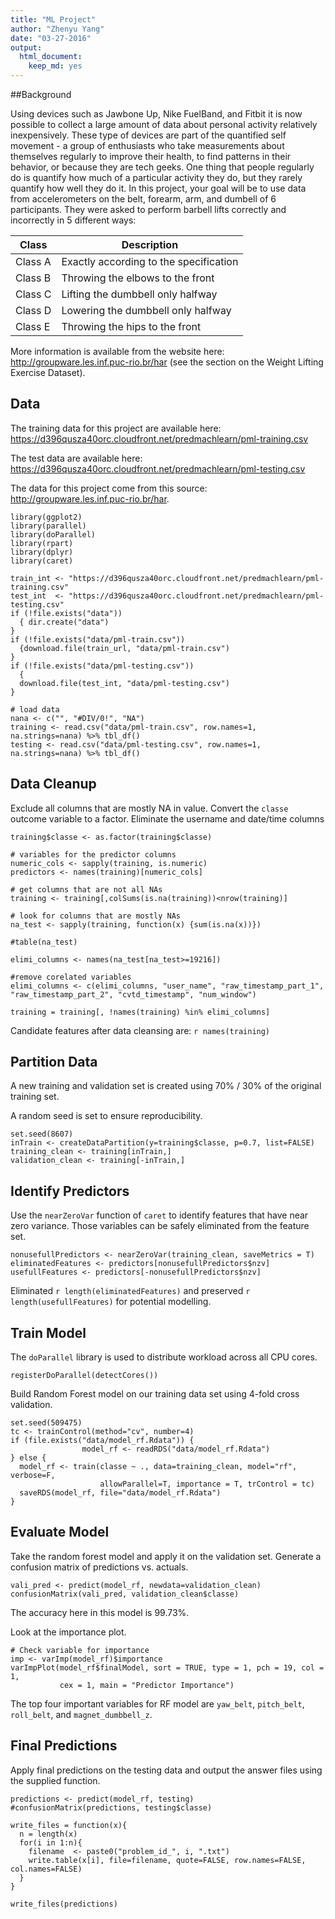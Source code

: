 ```yaml
---
title: "ML Project"
author: "Zhenyu Yang"
date: "03-27-2016"
output: 
  html_document: 
    keep_md: yes
---
```


##Background

Using devices such as Jawbone Up, Nike FuelBand, and Fitbit it is now possible to collect a large amount of data about personal activity relatively inexpensively. These type of devices are part of the quantified self movement - a group of enthusiasts who take measurements about themselves regularly to improve their health, to find patterns in their behavior, or because they are tech geeks. One thing that people regularly do is quantify how much of a particular activity they do, but they rarely quantify how well they do it. In this project, your goal will be to use data from accelerometers on the belt, forearm, arm, and dumbell of 6 participants. They were asked to perform barbell lifts correctly and incorrectly in 5 different ways:

Class | Description
------|------------
Class A | Exactly according to the specification
Class B | Throwing the elbows to the front
Class C | Lifting the dumbbell only halfway
Class D | Lowering the dumbbell only halfway
Class E | Throwing the hips to the front

More information is available from the website here: http://groupware.les.inf.puc-rio.br/har (see the section on the Weight Lifting Exercise Dataset). 

## Data

The training data for this project are available here: 
https://d396qusza40orc.cloudfront.net/predmachlearn/pml-training.csv

The test data are available here: 
https://d396qusza40orc.cloudfront.net/predmachlearn/pml-testing.csv

The data for this project come from this source: http://groupware.les.inf.puc-rio.br/har.  

```{r libraryLoad, message=FALSE, warning=FALSE}
library(ggplot2)
library(parallel)
library(doParallel)
library(rpart)
library(dplyr)
library(caret)
```

```{r retrieveData}
train_int <- "https://d396qusza40orc.cloudfront.net/predmachlearn/pml-training.csv"
test_int  <- "https://d396qusza40orc.cloudfront.net/predmachlearn/pml-testing.csv"
if (!file.exists("data")) 
  { dir.create("data") 
} 
if (!file.exists("data/pml-train.csv")) 
  {download.file(train_url, "data/pml-train.csv")
}
if (!file.exists("data/pml-testing.csv")) 
  {
  download.file(test_int, "data/pml-testing.csv")
}

# load data
nana <- c("", "#DIV/0!", "NA")    
training <- read.csv("data/pml-train.csv", row.names=1, na.strings=nana) %>% tbl_df()
testing <- read.csv("data/pml-testing.csv", row.names=1, na.strings=nana) %>% tbl_df()
```

## Data Cleanup

Exclude all columns that are mostly NA in value. 
Convert the `classe` outcome variable to a factor. 
Eliminate the username and date/time columns 


```{r dataCleanup}
training$classe <- as.factor(training$classe)

# variables for the predictor columns
numeric_cols <- sapply(training, is.numeric)
predictors <- names(training)[numeric_cols]

# get columns that are not all NAs
training <- training[,colSums(is.na(training))<nrow(training)]

# look for columns that are mostly NAs
na_test <- sapply(training, function(x) {sum(is.na(x))})

#table(na_test)

elimi_columns <- names(na_test[na_test>=19216])

#remove corelated variables
elimi_columns <- c(elimi_columns, "user_name", "raw_timestamp_part_1", "raw_timestamp_part_2", "cvtd_timestamp", "num_window")

training = training[, !names(training) %in% elimi_columns]
```

Candidate features after data cleansing are: `r names(training)`

## Partition Data

A new training and validation set is created using 70% / 30% of the original 
training set. 

A random seed is set to ensure reproducibility.

```{r partitionData}
set.seed(8607)
inTrain <- createDataPartition(y=training$classe, p=0.7, list=FALSE)
training_clean <- training[inTrain,]
validation_clean <- training[-inTrain,]
```

## Identify Predictors
Use the `nearZeroVar` function of `caret` to identify features that have near zero variance. Those variables can be safely eliminated from the feature set. 

```{r reducePredictors}
nonusefullPredictors <- nearZeroVar(training_clean, saveMetrics = T)
eliminatedFeatures <- predictors[nonusefullPredictors$nzv]
usefullFeatures <- predictors[-nonusefullPredictors$nzv]
```

Eliminated `r length(eliminatedFeatures)` and preserved 
`r length(usefullFeatures)` for potential modelling.

## Train Model

The `doParallel` library is used to distribute workload across all CPU cores.

```{r, setupParallel}
registerDoParallel(detectCores())     
```

Build Random Forest model on our training data set using 4-fold cross validation. 

```{r, createRFmodel}
set.seed(509475)
tc <- trainControl(method="cv", number=4)
if (file.exists("data/model_rf.Rdata")) {
                model_rf <- readRDS("data/model_rf.Rdata")
} else {
  model_rf <- train(classe ~ ., data=training_clean, model="rf", verbose=F, 
                    allowParallel=T, importance = T, trControl = tc)
  saveRDS(model_rf, file="data/model_rf.Rdata")         
}
```

## Evaluate Model
Take the random forest model and apply it on the validation set.
Generate a confusion matrix of predictions vs. actuals.

```{r, predictValidation}
vali_pred <- predict(model_rf, newdata=validation_clean)
confusionMatrix(vali_pred, validation_clean$classe)
```

The accuracy here in this model is 99.73%.

Look at the importance plot.

```{r, importancePlot}
# Check variable for importance
imp <- varImp(model_rf)$importance
varImpPlot(model_rf$finalModel, sort = TRUE, type = 1, pch = 19, col = 1, 
           cex = 1, main = "Predictor Importance")
```

The top four important variables for RF model are `yaw_belt`, `pitch_belt`,  `roll_belt`, and `magnet_dumbbell_z`.

## Final Predictions
Apply final predictions on the testing data and output the answer files using the supplied function.

```{r, predictFinal}
predictions <- predict(model_rf, testing)
#confusionMatrix(predictions, testing$classe)

write_files = function(x){
  n = length(x)
  for(i in 1:n){
    filename  <- paste0("problem_id_", i, ".txt")
    write.table(x[i], file=filename, quote=FALSE, row.names=FALSE, col.names=FALSE)
  }
}

write_files(predictions)
```
